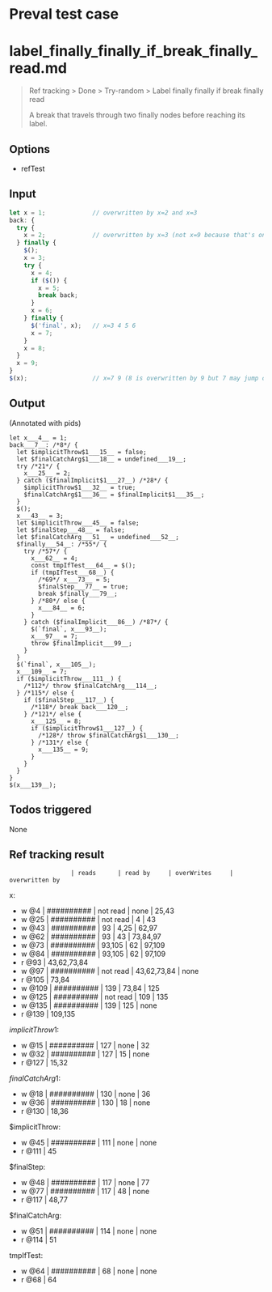 # Preval test case

# label_finally_finally_if_break_finally_read.md

> Ref tracking > Done > Try-random > Label finally finally if break finally read
> 
> A break that travels through two finally nodes before reaching its label.

## Options

- refTest

## Input

`````js filename=intro
let x = 1;             // overwritten by x=2 and x=3
back: {
  try {
    x = 2;             // overwritten by x=3 (not x=9 because that's only possible by a throw in the finally, which would skip x=9)
  } finally {
    $();
    x = 3;
    try {
      x = 4;
      if ($()) {
        x = 5;
        break back;
      }
      x = 6;
    } finally {
      $('final', x);   // x=3 4 5 6
      x = 7;
    }
    x = 8;
  }
  x = 9;
}
$(x);                  // x=7 9 (8 is overwritten by 9 but 7 may jump over it) 
`````


## Output

(Annotated with pids)

`````filename=intro
let x___4__ = 1;
back___7__: /*8*/ {
  let $implicitThrow$1___15__ = false;
  let $finalCatchArg$1___18__ = undefined___19__;
  try /*21*/ {
    x___25__ = 2;
  } catch ($finalImplicit$1___27__) /*28*/ {
    $implicitThrow$1___32__ = true;
    $finalCatchArg$1___36__ = $finalImplicit$1___35__;
  }
  $();
  x___43__ = 3;
  let $implicitThrow___45__ = false;
  let $finalStep___48__ = false;
  let $finalCatchArg___51__ = undefined___52__;
  $finally___54__: /*55*/ {
    try /*57*/ {
      x___62__ = 4;
      const tmpIfTest___64__ = $();
      if (tmpIfTest___68__) {
        /*69*/ x___73__ = 5;
        $finalStep___77__ = true;
        break $finally___79__;
      } /*80*/ else {
        x___84__ = 6;
      }
    } catch ($finalImplicit___86__) /*87*/ {
      $(`final`, x___93__);
      x___97__ = 7;
      throw $finalImplicit___99__;
    }
  }
  $(`final`, x___105__);
  x___109__ = 7;
  if ($implicitThrow___111__) {
    /*112*/ throw $finalCatchArg___114__;
  } /*115*/ else {
    if ($finalStep___117__) {
      /*118*/ break back___120__;
    } /*121*/ else {
      x___125__ = 8;
      if ($implicitThrow$1___127__) {
        /*128*/ throw $finalCatchArg$1___130__;
      } /*131*/ else {
        x___135__ = 9;
      }
    }
  }
}
$(x___139__);
`````


## Todos triggered


None


## Ref tracking result


                     | reads      | read by     | overWrites     | overwritten by
x:
  - w @4       | ########## | not read    | none           | 25,43
  - w @25      | ########## | not read    | 4              | 43
  - w @43      | ########## | 93          | 4,25           | 62,97
  - w @62      | ########## | 93          | 43             | 73,84,97
  - w @73      | ########## | 93,105      | 62             | 97,109
  - w @84      | ########## | 93,105      | 62             | 97,109
  - r @93      | 43,62,73,84
  - w @97      | ########## | not read    | 43,62,73,84    | none
  - r @105     | 73,84
  - w @109     | ########## | 139         | 73,84          | 125
  - w @125     | ########## | not read    | 109            | 135
  - w @135     | ########## | 139         | 125            | none
  - r @139     | 109,135

$implicitThrow$1:
  - w @15            | ########## | 127         | none           | 32
  - w @32            | ########## | 127         | 15             | none
  - r @127           | 15,32

$finalCatchArg$1:
  - w @18            | ########## | 130         | none           | 36
  - w @36            | ########## | 130         | 18             | none
  - r @130           | 18,36

$implicitThrow:
  - w @45            | ########## | 111         | none           | none
  - r @111           | 45

$finalStep:
  - w @48            | ########## | 117         | none           | 77
  - w @77            | ########## | 117         | 48             | none
  - r @117           | 48,77

$finalCatchArg:
  - w @51            | ########## | 114         | none           | none
  - r @114           | 51

tmpIfTest:
  - w @64            | ########## | 68          | none           | none
  - r @68            | 64
